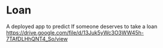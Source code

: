 # Loan
A deployed app to predict If someone deserves to take a loan
https://drive.google.com/file/d/13Juk5yWc3O3WW45h-7TAfDLHhQNT4_So/view
